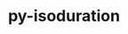 ---
title: "py-isoduration"
layout: cache
categories: [package, develop]
meta: {"versions": ["20.11.0"], "compilers": ["gcc@=11.1.0"], "oss": ["ubuntu20.04"], "platforms": ["linux"], "targets": ["ppc64le", "x86_64_v3"], "stacks": ["data-vis-sdk", "e4s", "e4s-power", "root"], "num_specs": 9, "num_specs_by_stack": {"root": 9, "e4s-power": 3, "data-vis-sdk": 3, "e4s": 3}}
spec_details: [{"hash": "zqv7ygstqe4i2oyej5z7bxohn62zllba", "compiler": "gcc@=11.1.0", "versions": ["20.11.0"], "os": "ubuntu20.04", "platform": "linux", "target": "ppc64le", "variants": ["build_system=python_pip"], "stacks": ["root", "e4s-power"], "size": "-", "tarball": "https://binaries.spack.io/develop/build_cache/linux-ubuntu20.04-ppc64le/gcc-11.1.0/py-isoduration-20.11.0/linux-ubuntu20.04-ppc64le-gcc-11.1.0-py-isoduration-20.11.0-zqv7ygstqe4i2oyej5z7bxohn62zllba.spack"}, {"hash": "cnti6dmbi34d46jx3arfkufyc5phnha4", "compiler": "gcc@=11.1.0", "versions": ["20.11.0"], "os": "ubuntu20.04", "platform": "linux", "target": "ppc64le", "variants": ["build_system=python_pip"], "stacks": ["root", "e4s-power"], "size": "-", "tarball": "https://binaries.spack.io/develop/build_cache/linux-ubuntu20.04-ppc64le/gcc-11.1.0/py-isoduration-20.11.0/linux-ubuntu20.04-ppc64le-gcc-11.1.0-py-isoduration-20.11.0-cnti6dmbi34d46jx3arfkufyc5phnha4.spack"}, {"hash": "wqaropybpgntuqpsnxrdmbuhjrumn22s", "compiler": "gcc@=11.1.0", "versions": ["20.11.0"], "os": "ubuntu20.04", "platform": "linux", "target": "ppc64le", "variants": ["build_system=python_pip"], "stacks": ["root", "e4s-power"], "size": "-", "tarball": "https://binaries.spack.io/develop/build_cache/linux-ubuntu20.04-ppc64le/gcc-11.1.0/py-isoduration-20.11.0/linux-ubuntu20.04-ppc64le-gcc-11.1.0-py-isoduration-20.11.0-wqaropybpgntuqpsnxrdmbuhjrumn22s.spack"}, {"hash": "c3tygjqrjvw7po6owdaxiwjpwwcwjig5", "compiler": "gcc@=11.1.0", "versions": ["20.11.0"], "os": "ubuntu20.04", "platform": "linux", "target": "x86_64_v3", "variants": ["build_system=python_pip"], "stacks": ["data-vis-sdk", "root"], "size": "-", "tarball": "https://binaries.spack.io/develop/build_cache/linux-ubuntu20.04-x86_64_v3/gcc-11.1.0/py-isoduration-20.11.0/linux-ubuntu20.04-x86_64_v3-gcc-11.1.0-py-isoduration-20.11.0-c3tygjqrjvw7po6owdaxiwjpwwcwjig5.spack"}, {"hash": "2i6qlpwwxvndiosfkm3lt3dutzflikyi", "compiler": "gcc@=11.1.0", "versions": ["20.11.0"], "os": "ubuntu20.04", "platform": "linux", "target": "x86_64_v3", "variants": ["build_system=python_pip"], "stacks": ["data-vis-sdk", "root"], "size": "-", "tarball": "https://binaries.spack.io/develop/build_cache/linux-ubuntu20.04-x86_64_v3/gcc-11.1.0/py-isoduration-20.11.0/linux-ubuntu20.04-x86_64_v3-gcc-11.1.0-py-isoduration-20.11.0-2i6qlpwwxvndiosfkm3lt3dutzflikyi.spack"}, {"hash": "mflsqzati73oo4debqgc3rl7y4jxqsfs", "compiler": "gcc@=11.1.0", "versions": ["20.11.0"], "os": "ubuntu20.04", "platform": "linux", "target": "x86_64_v3", "variants": ["build_system=python_pip"], "stacks": ["data-vis-sdk", "root"], "size": "-", "tarball": "https://binaries.spack.io/develop/build_cache/linux-ubuntu20.04-x86_64_v3/gcc-11.1.0/py-isoduration-20.11.0/linux-ubuntu20.04-x86_64_v3-gcc-11.1.0-py-isoduration-20.11.0-mflsqzati73oo4debqgc3rl7y4jxqsfs.spack"}, {"hash": "6nrjdjfot7ujcznoioqkqxno32lzt3ta", "compiler": "gcc@=11.1.0", "versions": ["20.11.0"], "os": "ubuntu20.04", "platform": "linux", "target": "x86_64_v3", "variants": ["build_system=python_pip"], "stacks": ["root", "e4s"], "size": "-", "tarball": "https://binaries.spack.io/develop/build_cache/linux-ubuntu20.04-x86_64_v3/gcc-11.1.0/py-isoduration-20.11.0/linux-ubuntu20.04-x86_64_v3-gcc-11.1.0-py-isoduration-20.11.0-6nrjdjfot7ujcznoioqkqxno32lzt3ta.spack"}, {"hash": "grjtw7okqixechz277gsbhxbvnozgupi", "compiler": "gcc@=11.1.0", "versions": ["20.11.0"], "os": "ubuntu20.04", "platform": "linux", "target": "x86_64_v3", "variants": ["build_system=python_pip"], "stacks": ["root", "e4s"], "size": "-", "tarball": "https://binaries.spack.io/develop/build_cache/linux-ubuntu20.04-x86_64_v3/gcc-11.1.0/py-isoduration-20.11.0/linux-ubuntu20.04-x86_64_v3-gcc-11.1.0-py-isoduration-20.11.0-grjtw7okqixechz277gsbhxbvnozgupi.spack"}, {"hash": "m2garex3v4ykmwjmv6ehdpegvwxvwiio", "compiler": "gcc@=11.1.0", "versions": ["20.11.0"], "os": "ubuntu20.04", "platform": "linux", "target": "x86_64_v3", "variants": ["build_system=python_pip"], "stacks": ["root", "e4s"], "size": "-", "tarball": "https://binaries.spack.io/develop/build_cache/linux-ubuntu20.04-x86_64_v3/gcc-11.1.0/py-isoduration-20.11.0/linux-ubuntu20.04-x86_64_v3-gcc-11.1.0-py-isoduration-20.11.0-m2garex3v4ykmwjmv6ehdpegvwxvwiio.spack"}]
---